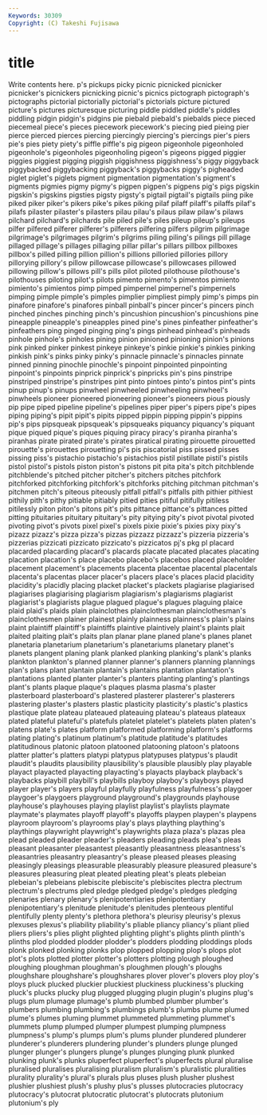 ```yaml
---
Keywords: 30309 
Copyright: (C) Takeshi Fujisawa
---
```


# title

Write contents here.
p's
pickups picky picnic picnicked picnicker picnicker's picnickers picnicking picnic's picnics
pictograph pictograph's pictographs pictorial pictorially pictorial's pictorials picture pictured picture's
pictures picturesque picturing piddle piddled piddle's piddles piddling pidgin pidgin's
pidgins pie piebald piebald's piebalds piece pieced piecemeal piece's pieces
piecework piecework's piecing pied pieing pier pierce pierced pierces piercing
piercingly piercing's piercings pier's piers pie's pies piety piety's piffle
piffle's pig pigeon pigeonhole pigeonholed pigeonhole's pigeonholes pigeonholing pigeon's pigeons
pigged piggier piggies piggiest pigging piggish piggishness piggishness's piggy piggyback
piggybacked piggybacking piggyback's piggybacks piggy's pigheaded piglet piglet's piglets pigment
pigmentation pigmentation's pigment's pigments pigmies pigmy pigmy's pigpen pigpen's pigpens
pig's pigs pigskin pigskin's pigskins pigsties pigsty pigsty's pigtail pigtail's
pigtails piing pike piked piker piker's pikers pike's pikes piking
pilaf pilaff pilaff's pilaffs pilaf's pilafs pilaster pilaster's pilasters pilau
pilau's pilaus pilaw pilaw's pilaws pilchard pilchard's pilchards pile piled
pile's piles pileup pileup's pileups pilfer pilfered pilferer pilferer's pilferers
pilfering pilfers pilgrim pilgrimage pilgrimage's pilgrimages pilgrim's pilgrims piling piling's
pilings pill pillage pillaged pillage's pillages pillaging pillar pillar's pillars
pillbox pillboxes pillbox's pilled pilling pillion pillion's pillions pilloried pillories
pillory pillorying pillory's pillow pillowcase pillowcase's pillowcases pillowed pillowing pillow's
pillows pill's pills pilot piloted pilothouse pilothouse's pilothouses piloting pilot's
pilots pimento pimento's pimentos pimiento pimiento's pimientos pimp pimped pimpernel
pimpernel's pimpernels pimping pimple pimple's pimples pimplier pimpliest pimply pimp's
pimps pin pinafore pinafore's pinafores pinball pinball's pincer pincer's pincers
pinch pinched pinches pinching pinch's pincushion pincushion's pincushions pine pineapple
pineapple's pineapples pined pine's pines pinfeather pinfeather's pinfeathers ping pinged
pinging ping's pings pinhead pinhead's pinheads pinhole pinhole's pinholes pining
pinion pinioned pinioning pinion's pinions pink pinked pinker pinkest pinkeye
pinkeye's pinkie pinkie's pinkies pinking pinkish pink's pinks pinky pinky's
pinnacle pinnacle's pinnacles pinnate pinned pinning pinochle pinochle's pinpoint pinpointed
pinpointing pinpoint's pinpoints pinprick pinprick's pinpricks pin's pins pinstripe pinstriped
pinstripe's pinstripes pint pinto pintoes pinto's pintos pint's pints pinup
pinup's pinups pinwheel pinwheeled pinwheeling pinwheel's pinwheels pioneer pioneered pioneering
pioneer's pioneers pious piously pip pipe piped pipeline pipeline's pipelines
piper piper's pipers pipe's pipes piping piping's pipit pipit's pipits
pipped pippin pipping pippin's pippins pip's pips pipsqueak pipsqueak's pipsqueaks
piquancy piquancy's piquant pique piqued pique's piques piquing piracy piracy's
piranha piranha's piranhas pirate pirated pirate's pirates piratical pirating pirouette
pirouetted pirouette's pirouettes pirouetting pi's pis piscatorial piss pissed pisses
pissing piss's pistachio pistachio's pistachios pistil pistillate pistil's pistils pistol
pistol's pistols piston piston's pistons pit pita pita's pitch pitchblende
pitchblende's pitched pitcher pitcher's pitchers pitches pitchfork pitchforked pitchforking pitchfork's
pitchforks pitching pitchman pitchman's pitchmen pitch's piteous piteously pitfall pitfall's
pitfalls pith pithier pithiest pithily pith's pithy pitiable pitiably pitied
pities pitiful pitifully pitiless pitilessly piton piton's pitons pit's pits
pittance pittance's pittances pitted pitting pituitaries pituitary pituitary's pity pitying
pity's pivot pivotal pivoted pivoting pivot's pivots pixel pixel's pixels
pixie pixie's pixies pixy pixy's pizazz pizazz's pizza pizza's pizzas
pizzazz pizzazz's pizzeria pizzeria's pizzerias pizzicati pizzicato pizzicato's pizzicatos pj's
pkg pl placard placarded placarding placard's placards placate placated placates
placating placation placation's place placebo placebo's placebos placed placeholder placement
placement's placements placenta placentae placental placentals placenta's placentas placer placer's
placers place's places placid placidity placidity's placidly placing placket placket's
plackets plagiarise plagiarised plagiarises plagiarising plagiarism plagiarism's plagiarisms plagiarist plagiarist's
plagiarists plague plagued plague's plagues plaguing plaice plaid plaid's plaids
plain plainclothes plainclothesman plainclothesman's plainclothesmen plainer plainest plainly plainness plainness's
plain's plains plaint plaintiff plaintiff's plaintiffs plaintive plaintively plaint's plaints
plait plaited plaiting plait's plaits plan planar plane planed plane's
planes planet planetaria planetarium planetarium's planetariums planetary planet's planets plangent
planing plank planked planking planking's plank's planks plankton plankton's planned
planner planner's planners planning plannings plan's plans plant plantain plantain's
plantains plantation plantation's plantations planted planter planter's planters planting planting's
plantings plant's plants plaque plaque's plaques plasma plasma's plaster plasterboard
plasterboard's plastered plasterer plasterer's plasterers plastering plaster's plasters plastic plasticity
plasticity's plastic's plastics plastique plate plateau plateaued plateauing plateau's plateaus
plateaux plated plateful plateful's platefuls platelet platelet's platelets platen platen's
platens plate's plates platform platformed platforming platform's platforms plating plating's
platinum platinum's platitude platitude's platitudes platitudinous platonic platoon platooned platooning
platoon's platoons platter platter's platters platypi platypus platypuses platypus's plaudit
plaudit's plaudits plausibility plausibility's plausible plausibly play playable playact playacted
playacting playacting's playacts playback playback's playbacks playbill playbill's playbills playboy
playboy's playboys played player player's players playful playfully playfulness playfulness's
playgoer playgoer's playgoers playground playground's playgrounds playhouse playhouse's playhouses playing
playlist playlist's playlists playmate playmate's playmates playoff playoff's playoffs playpen
playpen's playpens playroom playroom's playrooms play's plays plaything plaything's playthings
playwright playwright's playwrights plaza plaza's plazas plea plead pleaded pleader
pleader's pleaders pleading pleads plea's pleas pleasant pleasanter pleasantest pleasantly
pleasantness pleasantness's pleasantries pleasantry pleasantry's please pleased pleases pleasing pleasingly
pleasings pleasurable pleasurably pleasure pleasured pleasure's pleasures pleasuring pleat pleated
pleating pleat's pleats plebeian plebeian's plebeians plebiscite plebiscite's plebiscites plectra
plectrum plectrum's plectrums pled pledge pledged pledge's pledges pledging plenaries
plenary plenary's plenipotentiaries plenipotentiary plenipotentiary's plenitude plenitude's plenitudes plenteous plentiful
plentifully plenty plenty's plethora plethora's pleurisy pleurisy's plexus plexuses plexus's
pliability pliability's pliable pliancy pliancy's pliant plied pliers pliers's plies
plight plighted plighting plight's plights plinth plinth's plinths plod plodded
plodder plodder's plodders plodding ploddings plods plonk plonked plonking plonks
plop plopped plopping plop's plops plot plot's plots plotted plotter
plotter's plotters plotting plough ploughed ploughing ploughman ploughman's ploughmen plough's
ploughs ploughshare ploughshare's ploughshares plover plover's plovers ploy ploy's ploys
pluck plucked pluckier pluckiest pluckiness pluckiness's plucking pluck's plucks plucky
plug plugged plugging plugin plugin's plugins plug's plugs plum plumage
plumage's plumb plumbed plumber plumber's plumbers plumbing plumbing's plumbings plumb's
plumbs plume plumed plume's plumes pluming plummet plummeted plummeting plummet's
plummets plump plumped plumper plumpest plumping plumpness plumpness's plump's plumps
plum's plums plunder plundered plunderer plunderer's plunderers plundering plunder's plunders
plunge plunged plunger plunger's plungers plunge's plunges plunging plunk plunked
plunking plunk's plunks pluperfect pluperfect's pluperfects plural pluralise pluralised pluralises
pluralising pluralism pluralism's pluralistic pluralities plurality plurality's plural's plurals plus
pluses plush plusher plushest plushier plushiest plush's plushy plus's plusses
plutocracies plutocracy plutocracy's plutocrat plutocratic plutocrat's plutocrats plutonium plutonium's ply
